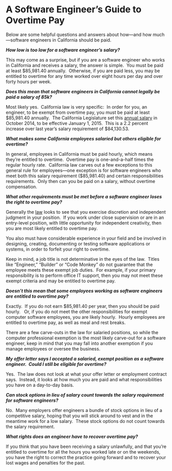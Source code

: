 # A Software Engineer’s Guide to Overtime Pay

Below are some helpful questions and answers about how—and how much—software engineers in California should be paid.

_**How low is too low for a software engineer’s salary?**_

This may come as a surprise, but if you are a software engineer who works in California and receives a salary, the answer is simple.  You must be paid at least $85,981.40 annually.  Otherwise, if you are paid less, you may be entitled to overtime for any time worked over eight hours per day and over forty hours per week.

_**Does this mean that software engineers in California cannot legally be paid a salary of 85k?**_

Most likely yes.  California law is very specific:  In order for you, an engineer, to be exempt from overtime pay, you must be paid at least $85,981.40 annually.  The California Legislature set this [annual salary](https://www.dir.ca.gov/dlse/LC515-5.pdf) in October 2014, to be effective January 1, 2015.  This is a 2.2 percent increase over last year’s salary requirement of $84,130.53.

_**What makes some California employees salaried but others eligible for overtime?**_

In general, employees in California must be paid hourly, which means they’re entitled to overtime.  Overtime pay is one-and-a-half times the regular hourly rate.  California law carves out a few exceptions to this general rule for employees—one exception is for software engineers who meet both this salary requirement ($85,981.40) and certain responsibilities requirements.  Only then can you be paid on a salary, without overtime compensation.

_**What other requirements must be met before a software engineer loses the right to overtime pay?**_

Generally the [law](http://www.leginfo.ca.gov/cgi-bin/displaycode?section=lab&group=00001-01000&file=500-558) looks to see that you exercise discretion and independent judgment in your position.  If you work under close supervision or are in an entry-level position, with little opportunity for independent creativity, then you are most likely entitled to overtime pay.

You also must have considerable experience in your field and be involved in designing, creating, documenting or testing software applications or systems, in order to forfeit your right to overtime.

Keep in mind, a job title is not determinative in the eyes of the law.  Titles like “Engineer,” “Builder” or “Code Monkey” do not guarantee that the employee meets these exempt job duties.  For example, if your primary responsibility is to perform office IT support, then you may not meet these exempt criteria and may be entitled to overtime pay.

_**Doesn’t this mean that some employees working as software engineers are entitled to overtime pay?**_

Exactly.  If you do not earn $85,981.40 per year, then you should be paid hourly.   Or, if you do not meet the other responsibilities for exempt computer software employees, you are likely hourly.  Hourly employees are entitled to overtime pay, as well as meal and rest breaks.

There are a few carve-outs in the law for salaried positions, so while the computer professional exemption is the most likely carve-out for a software engineer, keep in mind that you may fall into another exemption if you manage employees or oversee the business.

_**My offer letter says I accepted a salaried, exempt position as a software engineer.  Could I still be eligible for overtime?**_

Yes.  The law does not look at what your offer letter or employment contract says.  Instead, it looks at how much you are paid and what responsibilities you have on a day-to-day basis.

_**Can stock options in lieu of salary count towards the salary requirement for software engineers?**_

No.  Many employers offer engineers a bundle of stock options in lieu of a competitive salary, hoping that you will stick around to vest and in the meantime work for a low salary.  These stock options do not count towards the salary requirement.

_**What rights does an engineer have to recover overtime pay?**_

If you think that you have been receiving a salary unlawfully, and that you’re entitled to overtime for all the hours you worked late or on the weekends, you have the right to correct the practice going forward and to recover your lost wages and penalties for the past.